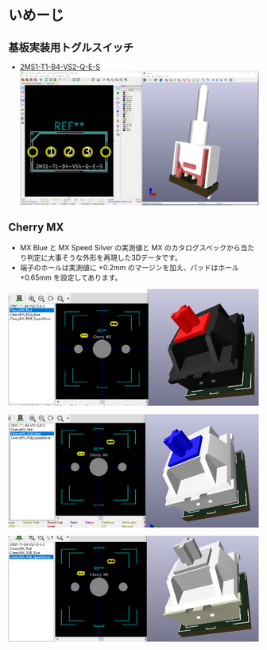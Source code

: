 # いめーじ

## 基板実装用トグルスイッチ

- [2MS1-T1-B4-VS2-Q-E-S](http://akizukidenshi.com/catalog/g/gP-00300/)
![example image; 2MS1-T1-B4-VS2-Q-E-S](2MS1-T1-B4-VS2-Q-E-S.png)

## Cherry MX

- MX Blue と MX Speed Silver の実測値と MX のカタログスペックから当たり判定に大事そうな外形を再現した3Dデータです。
- 端子のホールは実測値に +0.2mm のマージンを加え、パッドはホール +0.65mm を設定してあります。

![example image; Cherry MX Red](CherryMX_Red.png)

![example image; Cherry MX RGB Blue](CherryMX_RGB_Blue.png)

![example image; Cherry MX RGB SpeedSilver](CherryMX_RGB_SpeedSilver.png)
